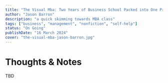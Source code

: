 ```yaml
---
title: "The Visual Mba: Two Years of Business School Packed into One Priceless Book of Pure Awesomeness"
author: "Jason Barron"
description: "a quick skimming towards MBA class"
tags: ["business", "management", "nonfiction", "self-help"]
status: "On Going"
publishDate: "16 March 2024"
cover: "the-visual-mba-jason-barron.jpg"
---
```


# Thoughts & Notes

TBD

